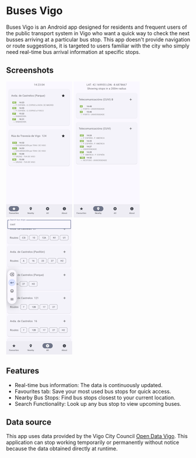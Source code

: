# Buses Vigo

Buses Vigo is an Android app designed for residents and frequent users of the public transport
system in Vigo who want a quick way to check the next busses arriving at a particular bus stop.
This app doesn't provide navigation or route suggestions, it is targeted to users familiar with the
city who simply need real-time bus arrival information at specific stops.

## Screenshots

<img src="doc/screenshots/favourites_screen.png" alt="Favourites screen" width="180"/> <img src="doc/screenshots/nearby_screen.png" alt="Nearby screen" width="180"/> <img src="doc/screenshots/all_screen.png" alt="All screen" width="180"/>

## Features

* Real-time bus information: The data is continuously updated.
* Favourites tab: Save your most used bus stops for quick access.
* Nearby Bus Stops: Find bus stops closest to your current location.
* Search Functionality: Look up any bus stop to view upcoming buses.

## Data source

This app uses data provided by the Vigo City Council [Open Data Vigo](https://datos.vigo.org). This
application can stop working temporarily or permanently without notice because the data obtained
directly at runtime.
